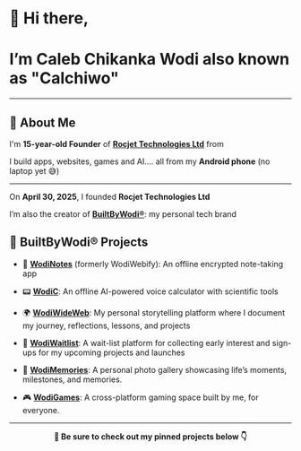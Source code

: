 # 👋 Hi there, 

# I’m Caleb Chikanka Wodi also known as "Calchiwo"

---

## 🧠 About Me

I'm **15-year-old Founder** of [**Rocjet Technologies Ltd**](https://github.com/Calchiwo/RocjetTechnologies) from 

I build apps, websites, games and AI.... all from my **Android phone** (no laptop yet 😅)

---

On **April 30, 2025**, I founded **Rocjet Technologies Ltd**

I’m also the creator of **[BuiltByWodi®](https://builtbywodi.netlify.app)**: my personal tech brand


## 🚧 BuiltByWodi® Projects

- 🔐 [**WodiNotes**](https://wodinotes.netlify.app) (formerly WodiWebify): An offline encrypted note-taking app

- 📟 [**WodiC**](https://wodic.netlify.app): An offline AI-powered voice calculator with scientific tools

- 🌍 [**WodiWideWeb**](https://wodiwideweb.netlify.app): My personal storytelling platform where I document my journey, reflections, lessons, and projects

- 🧪 [**WodiWaitlist**](https://wodiwaitlist.netlify.app): A wait-list platform for collecting early interest and sign-ups for my upcoming projects and launches

- 📸 [**WodiMemories**](https://wodimemories.web.app): A personal photo gallery showcasing life’s moments, milestones, and memories.

- 🎮 [**WodiGames**](https://wodigames.netlify.app):
A cross-platform gaming space built by me, for everyone. 
---

<p align="center"><strong>📌 Be sure to check out my pinned projects below 👇</strong></p>
